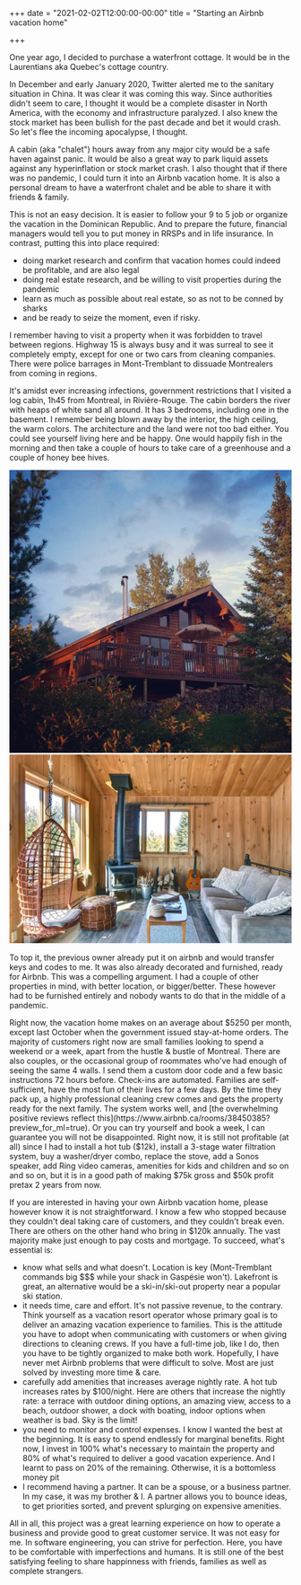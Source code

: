 +++
date = "2021-02-02T12:00:00-00:00"
title = "Starting an Airbnb vacation home"

+++

One year ago, I decided to purchase a waterfront cottage. It would be in the Laurentians aka Quebec's cottage country.

In December and early January 2020, Twitter alerted me to the sanitary situation in China. It was clear it was coming this way. Since authorities didn't seem to care, I thought it would be a complete disaster in North America, with the economy and infrastructure paralyzed. I also knew the stock market has been bullish for the past decade and bet it would crash. So let's flee the incoming apocalypse, I thought.

A cabin (aka "chalet") hours away from any major city would be a safe haven against panic. It would be also a great way to park liquid assets against any hyperinflation or stock market crash. I also thought that if there was no pandemic, I could turn it into an Airbnb vacation home. It is also a personal dream to have a waterfront chalet and be able to share it with friends & family.

This is not an easy decision. It is easier to follow your 9 to 5 job or organize the vacation in the Dominican Republic. And to prepare the future, financial managers would tell you to put money in RRSPs and in life insurance. In contrast, putting this into place required:

* doing market research and confirm that vacation homes could indeed be profitable, and are also legal
* doing real estate research, and be willing to visit properties during the pandemic
* learn as much as possible about real estate, so as not to be conned by sharks
* and be ready to seize the moment, even if risky.

I remember having to visit a property when it was forbidden to travel between regions. Highway 15 is always busy and it was surreal to see it completely empty, except for one or two cars from cleaning companies. There were police barrages in Mont-Tremblant to dissuade Montrealers from coming in regions.

It's amidst ever increasing infections, government restrictions that I visited a log cabin, 1h45 from Montreal, in Rivière-Rouge. The cabin borders the river with heaps of white sand all around. It has 3 bedrooms, including one in the basement. I remember being blown away by the interior, the high ceiling, the warm colors. The architecture and the land were not too bad either. You could see yourself living here and be happy. One would happily fish in the morning and then take a couple of hours to take care of a greenhouse and a couple of honey bee hives.

![SummerCabin](/images/cabin-summer.jpg "[summer cabin]")
![Interior](/images/cabin-interior.jpg "[interior cabin]")

To top it, the previous owner already put it on airbnb and would transfer keys and codes to me. It was also already decorated and furnished, ready for Airbnb. This was a compelling argument. I had a couple of other properties in mind, with better location, or bigger/better. These however had to be furnished entirely and nobody wants to do that in the middle of a pandemic.

Right now, the vacation home makes on an average about $5250 per month, except last October when the government issued stay-at-home orders. The majority of customers right now are small families looking to spend a weekend or a week, apart from the hustle & bustle of Montreal. There are also couples, or the occasional group of roommates who've had enough of seeing the same 4 walls. I send them a custom door code and a few basic instructions 72 hours before. Check-ins are automated. Families are self-sufficient, have the most fun of their lives for a few days. By the time they pack up, a highly professional cleaning crew comes and gets the property ready for the next family. The system works well, and [the overwhelming positive reviews reflect this](https://www.airbnb.ca/rooms/38450385?preview_for_ml=true). Or you can try yourself and book a week, I can guarantee you will not be disappointed. Right now, it is still not profitable (at all) since I had to install a hot tub ($12k), install a 3-stage water filtration system, buy a washer/dryer combo, replace the stove, add a Sonos speaker, add Ring video cameras, amenities for kids and children and so on and so on, but it is in a good path of making $75k gross and $50k profit pretax 2 years from now.

If you are interested in having your own Airbnb vacation home, please however know it is not straightforward. I know a few who stopped because they couldn't deal taking care of customers, and they couldn't break even. There are others on the other hand who bring in $120k annually. The vast majority make just enough to pay costs and mortgage. To succeed, what's essential is:

* know what sells and what doesn't. Location is key (Mont-Tremblant commands big $$$ while your shack in Gaspésie won't). Lakefront is great, an alternative would be a ski-in/ski-out property near a popular ski station.
* it needs time, care and effort. It's not passive revenue, to the contrary. Think yourself as a vacation resort operator whose primary goal is to deliver an amazing vacation experience to families. This is the attitude you have to adopt when communicating with customers or when giving directions to cleaning crews. If you have a full-time job, like I do, then you have to be tightly organized to make both work. Hopefully, I have never met Airbnb problems that were difficult to solve. Most are just solved by investing more time & care.
* carefully add amenities that increases average nightly rate. A hot tub increases rates by $100/night. Here are others that increase the nightly rate: a terrace with outdoor dining options, an amazing view, access to a beach, outdoor shower, a dock with boating, indoor options when weather is bad. Sky is the limit!
* you need to monitor and control expenses. I know I wanted the best at the beginning. It is easy to spend endlessly for marginal benefits. Right now, I invest in 100% what's necessary to maintain the property and 80% of what's required to deliver a good vacation experience. And I learnt to pass on 20% of the remaining. Otherwise, it is a bottomless money pit
* I recommend having a partner. It can be a spouse, or a business partner. In my case, it was my brother & I. A partner allows you to bounce ideas, to get priorities sorted, and prevent splurging on expensive amenities.

All in all, this project was a great learning experience on how to operate a business and provide good to great customer service. It was not easy for me. In software engineering, you can strive for perfection. Here, you have to be comfortable with imperfections and humans. It is still one of the best satisfying feeling to share happinness with friends, families as well as complete strangers.